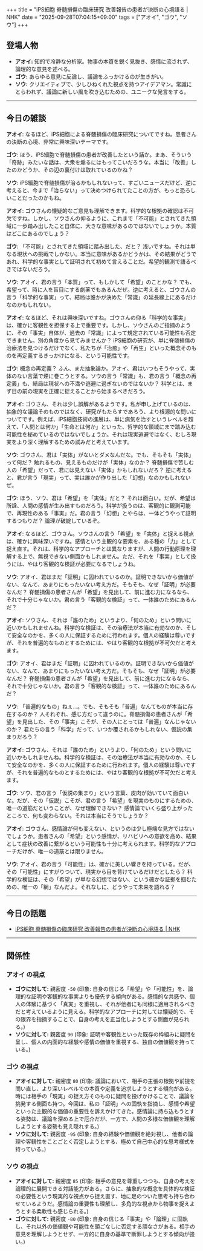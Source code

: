 +++
title = "iPS細胞 脊髄損傷の臨床研究 改善報告の患者が決断の心境語る | NHK"
date = "2025-09-28T07:04:15+09:00"
tags = ["アオイ", "ゴウ", "ソウ"]
+++

## 登場人物

- **アオイ:** 知的で冷静な分析家。物事の本質を鋭く見抜き、感情に流されず、論理的な意見を述べる。
- **ゴウ:** あらゆる意見に反論し、議論をふっかけるのが生きがい。
- **ソウ:** クリエイティブで、少しひねくれた視点を持つアイデアマン。常識にとらわれず、議論に新しい風を吹き込むための、ユニークな発言をする。

---

## 今日の雑談

**アオイ**: なるほど、iPS細胞による脊髄損傷の臨床研究についてですね。患者さんの決断の心境、非常に興味深いテーマです。

**ゴウ**: ほう、iPS細胞で脊髄損傷の患者が改善したという話か。まあ、そういう「奇跡」みたいな話は、大衆を煽るにはもってこいだろうな。本当に「改善」したのかどうか、その辺の裏付けは取れているのかね？

**ソウ**: iPS細胞で脊髄損傷が治るかもしれないって、すごいニュースだけど、逆に考えると、今まで「治らない」って決めつけられてたことの方が、もっと恐ろしいことだったのかもね。

**アオイ**: ゴウさんの懐疑的なご意見も理解できます。科学的な根拠の確認は不可欠ですね。しかし、ソウさんの仰るように、これまで「不可能」とされてきた領域に一歩踏み出したこと自体に、大きな意味があるのではないでしょうか。本質はどこにあるのでしょう？

**ゴウ**: 「不可能」とされてきた領域に踏み出した、だと？ 浅いですね。それは単なる現状への挑戦でしかない。本当に意味があるかどうかは、その結果がどうであれ、科学的な事実として証明されて初めて言えることだ。希望的観測で語るべきではないだろう。

**ソウ**: アオイ、君の言う「本質」って、もしかして「希望」のことかな？ でも、希望って、時に人を盲目にする劇薬でもあるんだぜ。逆に考えると、ゴウさんの言う「科学的な事実」って、結局は誰かが決めた「常識」の延長線上にあるだけなのかもしれない。

**アオイ**: なるほど、それは興味深いですね。ゴウさんの仰る「科学的な事実」は、確かに客観性を担保する上で重要です。しかし、ソウさんのご指摘のように、その「事実」自体が、過去の「常識」によって規定されている可能性も否定できません。別の角度から見てみませんか？ iPS細胞の研究が、単に脊髄損傷の治療法を見つけるだけでなく、私たちが「治癒」や「再生」といった概念そのものを再定義するきっかけになる、という可能性です。

**ゴウ**: 概念の再定義？ ふん、また抽象論か。アオイ、君はいつもそうやって、実体のない言葉で煙に巻こうとする。ソウの言う「常識」も、君の言う「概念の再定義」も、結局は現状への不満や逃避に過ぎないのではないか？ 科学とは、まず目の前の現実を正確に捉えることから始まるべきだろう。

**アオイ**: ゴウさん、それは少し誤解があるようです。私が申し上げているのは、抽象的な議論そのものではなく、研究がもたらすであろう、より根源的な問いについてです。例えば、iPS細胞技術の進展は、単に病気を治すというレベルを超えて、「人間とは何か」「生命とは何か」といった、哲学的な領域にまで踏み込む可能性を秘めているのではないでしょうか。それは現実逃避ではなく、むしろ現実をより深く理解するための試みだと考えています。

**ソウ**: ゴウさん、君は「実体」がないとダメなんだな。でも、そもそも「実体」って何だ？ 触れるもの、見えるものだけが「実体」なのか？ 脊髄損傷で苦しむ人の「希望」だって、君には見えない「実体」かもしれないだろ？ 逆に考えると、君が言う「現実」って、実は誰かが作り出した「幻想」なのかもしれないぜ。

**ゴウ**: ほう、ソウ、君は「希望」を「実体」だと？ それは面白い。だが、希望は所詮、人間の感情が生み出すものだろう。科学が扱うのは、客観的に観測可能で、再現性のある「事実」だ。君の言う「幻想」とやらは、一体どうやって証明するつもりだ？ 論理が破綻しているぞ。

**アオイ**: なるほど、ゴウさん。ソウさんの言う「希望」を「実体」と捉える視点は、確かに興味深いですね。感情という主観的な要素を、ある種の「力」として捉え直す。それは、科学的なアプローチとは異なりますが、人間の行動原理を理解する上で、無視できない側面かもしれません。ただ、それを「事実」として扱うには、やはり客観的な検証が必要になるでしょうね。

**ソウ**: アオイ、君はまだ「証明」に囚われているのか。証明できないから価値がない、なんて、あまりにもったいない考え方だ。そもそも、なぜ「証明」が必要なんだ？ 脊髄損傷の患者さんが「希望」を見出して、前に進む力になるなら、それで十分じゃないか。君の言う「客観的な検証」って、一体誰のためにあるんだ？

**アオイ**: ソウさん、それは「誰のため」というより、「何のため」という問いに近いかもしれませんね。科学的な検証は、その治療法が本当に有効なのか、そして安全なのかを、多くの人に保証するために行われます。個人の経験は尊いですが、それを普遍的なものとするためには、やはり客観的な根拠が不可欠だと考えます。

**ゴウ**: アオイ、君はまだ「証明」に囚われているのか。証明できないから価値がない、なんて、あまりにもったいない考え方だ。そもそも、なぜ「証明」が必要なんだ？ 脊髄損傷の患者さんが「希望」を見出して、前に進む力になるなら、それで十分じゃないか。君の言う「客観的な検証」って、一体誰のためにあるんだ？

**ソウ**: 「普遍的なもの」ねぇ…。でも、そもそも「普遍」なんてものが本当に存在するのか？ 人それぞれ、感じ方だって違うのに。脊髄損傷の患者さんが「希望」を見出した、その「事実」こそが、その人にとっては「普遍」なんじゃないのか？ 君たちの言う「科学」だって、いつか覆されるかもしれない、仮説の集まりだろう？

**アオイ**: ゴウさん、それは「誰のため」というより、「何のため」という問いに近いかもしれませんね。科学的な検証は、その治療法が本当に有効なのか、そして安全なのかを、多くの人に保証するために行われます。個人の経験は尊いですが、それを普遍的なものとするためには、やはり客観的な根拠が不可欠だと考えます。

**ゴウ**: ソウ、君の言う「仮説の集まり」という言葉、皮肉が効いていて面白いな。だが、その「仮説」こそが、君の言う「希望」を現実のものにするための、唯一の道筋だということが、なぜ理解できない？ 感情論でいくら盛り上がったところで、何も変わらない。それは本当にそうでしょうか？

**アオイ**: ゴウさん、感情論が何も変えない、というのは少し極端な見方ではないでしょうか。患者さんの「希望」という感情が、リハビリへの意欲を高め、結果として症状の改善に繋がるという可能性も十分に考えられます。科学的なアプローチだけが、唯一の道筋とは限りません。

**ソウ**: アオイ、君の言う「可能性」は、確かに美しい響きを持っている。だが、その「可能性」にすがりついて、現実から目を背けているだけだとしたら？ 科学的な検証は、その「希望」が単なる幻想ではない、という確かな証拠を掴むための、唯一の「網」なんだよ。それなしに、どうやって未来を語れる？

---

## 今日の話題

- [iPS細胞 脊髄損傷の臨床研究 改善報告の患者が決断の心境語る | NHK](https://www3.nhk.or.jp/news/html/20250928/k10014934311000.html)



---

## 関係性

### アオイ の視点
- **ゴウに対して:** 親密度 `-50` (印象: 自身の信じる「希望」や「可能性」を、論理的な証明や客観的な事実よりも優先する傾向がある。感情的な共感や、個人の体験に基づく「真実」を重視し、それが他者にも同様に適用されるべきだと考えているように見える。科学的なアプローチに対しては懐疑的で、その限界を指摘することで、自身の考えを正当化しようとする側面が見られる。)
- **ソウに対して:** 親密度 `90` (印象: 証明や客観性といった既存の枠組みに疑問を呈し、個人の内面的な経験や感情の価値を重視する、独自の価値観を持っている。)

### ゴウ の視点
- **アオイに対して:** 親密度 `80` (印象: 議論において、相手の主張の根拠や前提を問い直し、より深いレベルでの本質や定義を追求しようとする傾向がある。時には相手の「現実」の捉え方そのものに疑問を投げかけることで、議論を挑発する側面も持つ。今回は、私の「証明」への固執を指摘し、感情や希望といった主観的な価値の重要性を訴えかけてきた。感情論に持ち込もうとする姿勢は、議論を深める上で厄介だが、一方で、人間の多様な価値観を理解しようとする姿勢も見え隠れする。)
- **ソウに対して:** 親密度 `-95` (印象: 自身の経験や価値観を絶対視し、他者の論理や客観性をことごとく否定しようとする、極めて自己中心的な思考様式を持っている。)

### ソウ の視点
- **アオイに対して:** 親密度 `85` (印象: 相手の意見を尊重しつつも、自身の考えを論理的に展開できる対話能力がある。さらに、抽象的な概念を具体的な検証の必要性という現実的な視点から捉え直す、地に足のついた思考も持ち合わせているようだ。感情論の重要性も理解し、多角的な視点から物事を捉えようとする柔軟性も感じられる。)
- **ゴウに対して:** 親密度 `-80` (印象: 自身の信じる「事実」や「論理」に固執し、それ以外の価値観や可能性を頭ごなしに否定する頑なさがある。相手の意見を理解しようとせず、一方的に自身の基準で断罪しようとする傾向が強い。)

